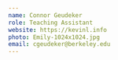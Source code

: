 ```yaml
---
name: Connor Geudeker
role: Teaching Assistant
website: https://kevinl.info
photo: Emily-1024x1024.jpg
email: cgeudeker@berkeley.edu
---
```

